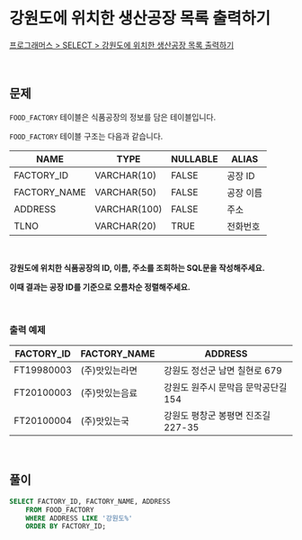 # 강원도에 위치한 생산공장 목록 출력하기

[프로그래머스 > SELECT > 강원도에 위치한 생산공장 목록 출력하기](https://school.programmers.co.kr/learn/courses/30/lessons/131112)

<br/>

## 문제

`FOOD_FACTORY` 테이블은 식품공장의 정보를 담은 테이블입니다.

`FOOD_FACTORY` 테이블 구조는 다음과 같습니다.

| NAME         | TYPE         | NULLABLE | ALIAS    |
| ------------ | ------------ | -------- | -------- |
| FACTORY_ID   | VARCHAR(10)  | FALSE    | 공장 ID  |
| FACTORY_NAME | VARCHAR(50)  | FALSE    | 공장 이름 |
| ADDRESS      | VARCHAR(100) | FALSE    | 주소     |
| TLNO         | VARCHAR(20)  | TRUE     | 전화번호  |

<br/>

**강원도에 위치한 식품공장의 ID, 이름, 주소를 조회하는 SQL문을 작성해주세요.**

**이때 결과는 공장 ID를 기준으로 오름차순 정렬해주세요.**

<br/>

### 출력 예제

| FACTORY_ID | FACTORY_NAME  | ADDRESS                          |
| ---------- | ------------- | -------------------------------- |
| FT19980003 | (주)맛있는라면 | 강원도 정선군 남면 칠현로 679      |
| FT20100003 | (주)맛있는음료 | 강원도 원주시 문막읍 문막공단길 154 |
| FT20100004 | (주)맛있는국   | 강원도 평창군 봉평면 진조길 227-35 |

<br/>

## 풀이

```SQL
SELECT FACTORY_ID, FACTORY_NAME, ADDRESS
    FROM FOOD_FACTORY
    WHERE ADDRESS LIKE '강원도%'
    ORDER BY FACTORY_ID;
```
